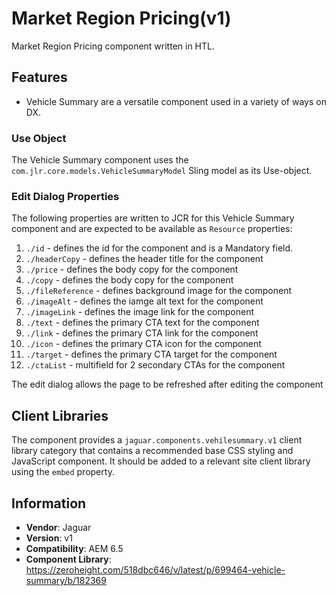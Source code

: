 <!-- Jaguar Component -->
Market Region Pricing(v1)
====
Market Region Pricing component written in HTL.

## Features

* Vehicle Summary are a versatile component used in a variety of ways on DX.

### Use Object
The Vehicle Summary component uses the `com.jlr.core.models.VehicleSummaryModel` Sling model as its Use-object.

### Edit Dialog Properties
The following properties are written to JCR for this Vehicle Summary component and are expected to be available as `Resource` properties:

1. `./id` - defines the id for the component and is a Mandatory field.
2. `./headerCopy` - defines the header title for the component
4. `./price` - defines the body copy for the component
5. `./copy` - defines the body copy for the component
6. `./fileReference` - defines background image for the component
7. `./imageAlt` - defines the iamge alt text for the component
8. `./imageLink` - defines the image link for the component
9. `./text` - defines the primary CTA text for the component
10. `./link` - defines the primary CTA link for the component
11. `./icon` - defines the primary CTA icon for the component
12. `./target` - defines the primary CTA target for the component
13. `./ctaList` - multifield for 2 secondary CTAs for the component

The edit dialog allows the page to be refreshed after editing the component

## Client Libraries
The component provides a `jaguar.components.vehilesummary.v1` client library category that contains a recommended base
CSS styling and JavaScript component. It should be added to a relevant site client library using the `embed` property.

## Information
* **Vendor**: Jaguar
* **Version**: v1
* **Compatibility**: AEM 6.5
* **Component Library**: https://zeroheight.com/518dbc646/v/latest/p/699464-vehicle-summary/b/182369
